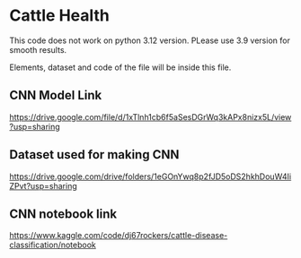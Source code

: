 # Cattle Health 

This code does not work on python 3.12 version. PLease use 3.9 version for smooth results.

Elements, dataset and code of the file will be inside this file.

## CNN Model Link
https://drive.google.com/file/d/1xTlnh1cb6f5aSesDGrWq3kAPx8nizx5L/view?usp=sharing

## Dataset used for making CNN
https://drive.google.com/drive/folders/1eGOnYwq8p2fJD5oDS2hkhDouW4IiZPvt?usp=sharing

## CNN notebook link
https://www.kaggle.com/code/dj67rockers/cattle-disease-classification/notebook
